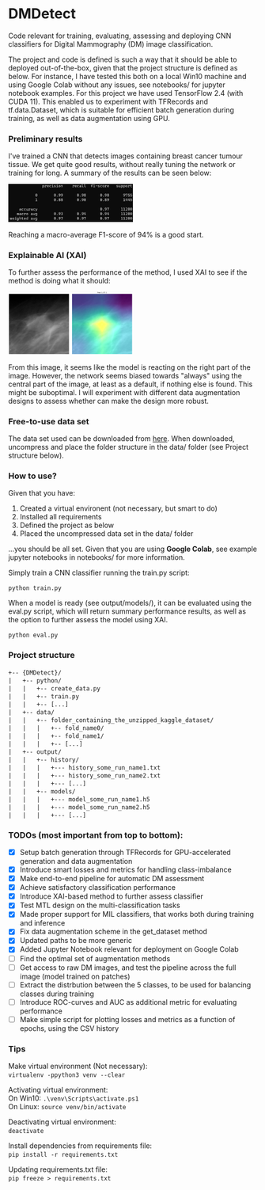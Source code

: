 # DMDetect

Code relevant for training, evaluating, assessing and deploying CNN classifiers for Digital Mammography (DM) image classification.

The project and code is defined is such a way that it should be able to deployed out-of-the-box, given that the project structure is defined as below.
For instance, I have tested this both on a local Win10 machine and using Google Colab without any issues, see notebooks/ for jupyter notebook examples.
For this project we have used TensorFlow 2.4 (with CUDA 11). This enabled us to experiment with TFRecords and tf.data.Dataset, which is suitable for efficient batch generation during training, as well as data augmentation using GPU.

### Preliminary results

I've trained a CNN that detects images containing breast cancer tumour tissue. We get quite good results, without really tuning the network or training for long. A summary of the results can be seen below:

<!-- 
   Classes   |  Precision  |  Recall  |  F1-score  |  Support    
-------------|-------------|----------|------------|----------
           0 |    0.99     |   0.98   |    0.98    |   9755
           1 |    0.88     |   0.90   |    0.89    |   1445
-------------|-------------|----------|------------|----------
  Accuracy   |             |          |    0.97    |  11200
 macro avg   |    0.93     |   0.94   |    0.94    |  11200
weighted avg |    0.97     |   0.97   |    0.97    |  11200
--->

<img src="figures/performance_metrics.png" width="50%" height="50%">

Reaching a macro-average F1-score of 94% is a good start.

### Explainable AI (XAI)

To further assess the performance of the method, I used XAI to see if the method is doing what it should:

<img src="figures/XAI_example.png" width="50%" height="50%">

From this image, it seems like the model is reacting on the right part of the image. However, the network seems biased towards "always" using the central part of the image, at least as a default, if nothing else is found. This might be suboptimal. I will experiment with different data augmentation designs to assess whether can make the design more robust.

### Free-to-use data set
The data set used can be downloaded from [here](https://www.kaggle.com/skooch/ddsm-mammography/discussion/225969). When downloaded, uncompress and place the folder structure in the data/ folder (see Project structure below).

### How to use?

Given that you have: 
1. Created a virtual environent (not necessary, but smart to do)
2. Installed all requirements
3. Defined the project as below
4. Placed the uncompressed data set in the data/ folder 

...you should be all set. Given that you are using **Google Colab**, see example jupyter notebooks in notebooks/ for more information.

Simply train a CNN classifier running the train.py script: 
```
python train.py
```

When a model is ready (see output/models/), it can be evaluated using the eval.py script, which will return summary performance results, as well as the option to further assess the model using XAI.
```
python eval.py
```

### Project structure

```
+-- {DMDetect}/
|   +-- python/
|   |   +-- create_data.py
|   |   +-- train.py
|   |   +-- [...]
|   +-- data/
|   |   +-- folder_containing_the_unzipped_kaggle_dataset/
|   |   |   +-- fold_name0/
|   |   |   +-- fold_name1/
|   |   |   +-- [...]
|   +-- output/
|   |   +-- history/
|   |   |   +--- history_some_run_name1.txt
|   |   |   +--- history_some_run_name2.txt
|   |   |   +--- [...]
|   |   +-- models/
|   |   |   +--- model_some_run_name1.h5
|   |   |   +--- model_some_run_name2.h5
|   |   |   +--- [...]
```

### TODOs (most important from top to bottom):

- [x] Setup batch generation through TFRecords for GPU-accelerated generation and data augmentation
- [x] Introduce smart losses and metrics for handling class-imbalance 
- [x] Make end-to-end pipeline for automatic DM assessment
- [x] Achieve satisfactory classification performance
- [x] Introduce XAI-based method to further assess classifier
- [x] Test MTL design on the multi-classification tasks
- [x] Made proper support for MIL classifiers, that works both during training and inference 
- [x] Fix data augmentation scheme in the get_dataset method
- [x] Updated paths to be more generic
- [x] Added Jupyter Notebook relevant for deployment on Google Colab
- [ ] Find the optimal set of augmentation methods
- [ ] Get access to raw DM images, and test the pipeline across the full image (model trained on patches)
- [ ] Extract the distrbution between the 5 classes, to be used for balancing classes during training
- [ ] Introduce ROC-curves and AUC as additional metric for evaluating performance
- [ ] Make simple script for plotting losses and metrics as a function of epochs, using the CSV history

### Tips

Make virtual environment (Not necessary):\
`virtualenv -ppython3 venv --clear`

Activating virtual environment:\
On Win10: `.\venv\Scripts\activate.ps1`\
On Linux: `source venv/bin/activate`

Deactivating virtual environment:\
`deactivate`

Install dependencies from requirements file:\
`pip install -r requirements.txt`

Updating requirements.txt file:\
`pip freeze > requirements.txt`
